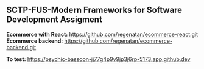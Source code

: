 ##  SCTP-FUS-Modern Frameworks for Software Development Assigment
**Ecommerce with React:** https://github.com/regenatan/ecommerce-react.git  
**Ecommerce backend:** https://github.com/regenatan/ecommerce-backend.git   

**To test:** https://psychic-bassoon-jj77g4p9v9jp3j6rp-5173.app.github.dev
